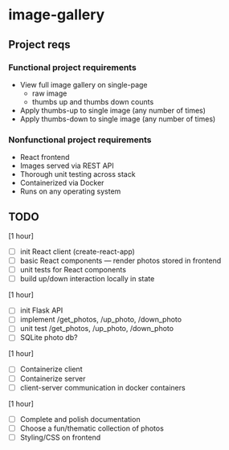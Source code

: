 # image-gallery

## Project reqs

### Functional project requirements

- View full image gallery on single-page
  - raw image
  - thumbs up and thumbs down counts
- Apply thumbs-up to single image (any number of times)
- Apply thumbs-down to single image (any number of times)

### Nonfunctional project requirements

- React frontend
- Images served via REST API
- Thorough unit testing across stack
- Containerized via Docker
- Runs on any operating system

## TODO

[1 hour]

- [ ] init React client (create-react-app)
- [ ] basic React components — render photos stored in frontend
- [ ] unit tests for React components
- [ ] build up/down interaction locally in state

[1 hour]

- [ ] init Flask API
- [ ] implement /get_photos, /up_photo, /down_photo
- [ ] unit test /get_photos, /up_photo, /down_photo
- [ ] SQLite photo db?

[1 hour]

- [ ] Containerize client
- [ ] Containerize server
- [ ] client-server communication in docker containers

[1 hour]

- [ ] Complete and polish documentation
- [ ] Choose a fun/thematic collection of photos
- [ ] Styling/CSS on frontend
